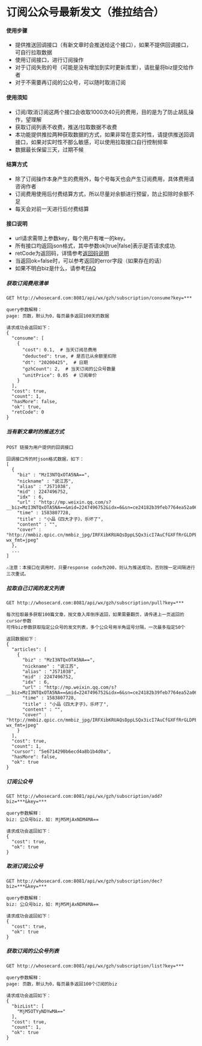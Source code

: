 # 订阅公众号最新发文（推拉结合）

#### 使用步骤
* 提供推送回调接口（有新文章时会推送给这个接口），如果不提供回调接口，可自行拉取数据
* 使用订阅接口，进行订阅操作
* 对于订阅失败的号（可能是没有增加到实时更新库里），请批量将biz提交给作者
* 对于不需要再订阅的公众号，可以随时取消订阅

#### 使用须知
* 订阅/取消订阅这两个接口会收取1000次40元的费用，目的是为了防止胡乱操作，望理解
* 获取订阅列表不收费，推送/拉取数据不收费
* 本功能提供推拉两种获取数据的方式，如果非常在意实时性，请提供推送回调接口，如果对实时性不那么敏感，可以使用拉取接口自行控制频率
* 数据最长保留三天，过期不候

#### 结算方式
* 除了订阅操作本身产生的费用外，每个号每天也会产生订阅费用，具体费用请咨询作者
* 订阅费用使用后付费结算方式，所以尽量对余额进行预留，防止扣除时余额不足
* 每天会对前一天进行后付费结算

#### 接口说明
* url请求需带上参数key，每个用户有唯一的key。
* 所有接口均返回json格式，其中参数ok[true|false]表示是否请求成功.
* retCode为返回码，详情参考[返回码说明](https://iwoods.coding.net/p/wxapi-doc/d/wxapi-doc/git/blob/master/retcode.md)
* 当返回ok=false时，可以参考返回的error字段（如果存在的话）
* 如果不明白biz是什么，请参考[FAQ](https://whosecard.com/faq)

##### 获取订阅费用清单
```
GET http://whosecard.com:8081/api/wx/gzh/subscription/consume?key=***

query参数解释：
page: 页数，默认为0，每页最多返回100天的数据

请求成功会返回如下：
{
  "consume": [
    {
      "cost": 0.1,  # 当天订阅总费用
      "deducted": true, # 是否已从余额里扣除
      "dt": "20200425",  # 日期
      "gzhCount": 2,  # 当天订阅的公众号数量
      "unitPrice": 0.05  # 订阅单价
    }
  ],
  "cost": true,
  "count": 1,
  "hasMore": false,
  "ok": true,
  "retCode": 0
}
```

##### 当有新文章时的推送方式
```
POST 链接为用户提供的回调接口

回调接口传的时json格式数据，如下：
[
  {
    "biz" : "MzI3NTQxOTA5NA==",
    "nickname" : "说江苏",
    "alias" : "JS71038",
    "mid" : 2247496752,
    "idx" : 6,
    "url" : "http://mp.weixin.qq.com/s?__biz=MzI3NTQxOTA5NA==&mid=2247496752&idx=6&sn=ce24182b39feb7764ea52a06335d6674&scene=0",
    "time" : 1583807728,
    "title" : "小品《四大才子》，乐坏了",
    "content" : "",
    "cover" : "http://mmbiz.qpic.cn/mmbiz_jpg/IRFXibKRUAQsDppLSQx3icI7AuCfGXFfRrGLDPEoAqdEQVNKiagakC1BcpzJWTC1vNnEz6lib8pLYLCickyJFIibcdDA/0?wx_fmt=jpeg"
  },
  ...
]

⚠️注意：本接口在调用时，只要response code为200，则认为推送成功，否则按一定间隔进行三次重试。
```

##### 拉取自己订阅的发文列表
```
GET http://whosecard.com:8081/api/wx/gzh/subscription/pull?key=***

每次拉取最多获取100篇文章，按文章入库倒序返回，如果需要翻页，请传递上一页返回的cursor参数
可传biz参数获取指定公众号的发文列表，多个公众号用半角逗号分隔，一次最多指定50个

返回数据如下：
{
  "articles": [
    {
      "biz" : "MzI3NTQxOTA5NA==",
      "nickname" : "说江苏",
      "alias" : "JS71038",
      "mid" : 2247496752,
      "idx" : 6,
      "url" : "http://mp.weixin.qq.com/s?__biz=MzI3NTQxOTA5NA==&mid=2247496752&idx=6&sn=ce24182b39feb7764ea52a06335d6674&scene=0",
      "time" : 1583807728,
      "title" : "小品《四大才子》，乐坏了",
      "content" : "",
      "cover" : "http://mmbiz.qpic.cn/mmbiz_jpg/IRFXibKRUAQsDppLSQx3icI7AuCfGXFfRrGLDPEoAqdEQVNKiagakC1BcpzJWTC1vNnEz6lib8pLYLCickyJFIibcdDA/0?wx_fmt=jpeg"
    }
  ],
  "cost": true,
  "count": 1,
  "cursor": "5e6714290b6ecd4a8b1b4d0a",
  "hasMore": false,
  "ok": true
}
```

##### 订阅公众号

```
GET http://whosecard.com:8081/api/wx/gzh/subscription/add?biz=***&key=***

query参数解释：
biz: 公众号biz，如: MjM5MjAxNDM4MA==

请求成功会返回如下：
{
  "cost": true,
  "ok": true
}
```

##### 取消订阅公众号
```
GET http://whosecard.com:8081/api/wx/gzh/subscription/dec?biz=***&key=***

query参数解释：
biz: 公众号biz，如: MjM5MjAxNDM4MA==

请求成功会返回如下：
{
  "cost": true,
  "ok": true
}
```

##### 获取订阅的公众号列表
```
GET http://whosecard.com:8081/api/wx/gzh/subscription/list?key=***

query参数解释：
page: 页数，默认为0，每页最多返回100个订阅的biz

请求成功会返回如下：
{
  "bizList": [
    "MjM5OTYyNDYwMA=="
  ],
  "cost": true,
  "count": 1,
  "ok": true
}
```
